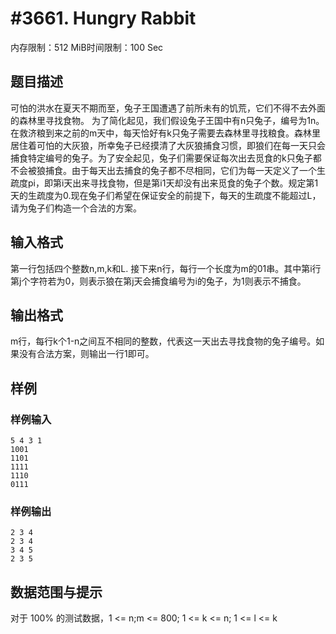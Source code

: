 # #3661. Hungry Rabbit

内存限制：512 MiB时间限制：100 Sec

## 题目描述

可怕的洪水在夏天不期而至，兔子王国遭遇了前所未有的饥荒，它们不得不去外面的森林里寻找食物。
为了简化起见，我们假设兔子王国中有n只兔子，编号为1n。在救济粮到来之前的m天中，每天恰好有k只兔子需要去森林里寻找粮食。森林里居住着可怕的大灰狼，所幸兔子已经摸清了大灰狼捕食习惯，即狼们在每一天只会捕食特定编号的兔子。为了安全起见，兔子们需要保证每次出去觅食的k只兔子都不会被狼捕食。由于每天出去捕食的兔子都不尽相同，它们为每一天定义了一个生疏度pi，即第i天出来寻找食物，但是第i1天却没有出来觅食的兔子个数。规定第1天的生疏度为0.现在兔子们希望在保证安全的前提下，每天的生疏度不能超过L，请为兔子们构造一个合法的方案。

## 输入格式

 

第一行包括四个整数n,m,k和L.
接下来n行，每行一个长度为m的01串。其中第i行第j个字符若为0，则表示狼在第j天会捕食编号为i的兔子，为1则表示不捕食。

## 输出格式

m行，每行k个1-n之间互不相同的整数，代表这一天出去寻找食物的兔子编号。如果没有合法方案，则输出一行1即可。

## 样例

### 样例输入

    
    5 4 3 1
    1001
    1101
    1111
    1110
    0111
    
    

### 样例输出

    
    2 3 4
    2 3 4
    3 4 5
    2 3 5
    
     
    

## 数据范围与提示

对于 100% 的测试数据，1 <= n;m <= 800; 1 <= k <= n; 1 <= l <= k
